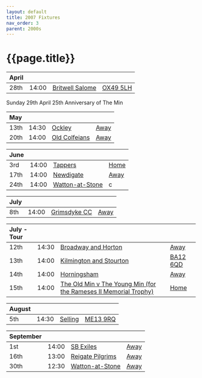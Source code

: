 ```yaml
---
layout: default
title: 2007 Fixtures
nav_order: 3
parent: 2000s
---
```


# {{page.title}}

| April |  |  |  |
|:---|:---|:---|:---|
| 28th | 14:00 | [Britwell Salome](britwell-salome) | [OX49 5LH](https://goo.gl/maps/CGgpPNyQhotADDFs9) |

Sunday 29th April 25th Anniversary of The Min

| May |  |  |  |
|:---|:---|:---|:---|
| 13th | 14:30 | [Ockley](ockley) | [Away](https://goo.gl/maps/vmhvFhbrVZGrsXAAA) |
| 20th | 14:00 | [Old Colfeians](old-colfeians) | [Away]() |

| June |  |  |  |
|:---|:---|:---|:---|
| 3rd | 14:00 | [Tappers](tappers) | [Home]() |
| 17th | 14:00 | [Newdigate](newdigate) | [Away](https://goo.gl/maps/kQnkUfc3MdtqLyvd8) |
| 24th | 14:00 | [Watton-at-Stone](watton-at-stone) | c |

| July |  |  |  |
|:---|:---|:---|:---|
| 8th | 14:00 | [Grimsdyke CC](grimsdyke-cc) | [Away]() |
 

| July - Tour |  |  |  |
|:---|:---|:---|:---|
| 12th | 14:30 | [Broadway and Horton](broadway-and-horton) | [Away]() |
| 13th | 14:00 | [Kilmington and Stourton](kilmington-and-stourton) | [BA12 6QD](https://goo.gl/maps/6q53XChZh9A2) |
| 14th | 14:00 | [Horningsham](horningsham) | [Away](https://goo.gl/maps/SNpXcsajYDXfjmff7) |
| 15th | 14:00 | [The Old Min v The Young Min (for the Rameses II Memorial Trophy)](the-old-min-the-young-min) | [Home]() |

| August |  |  |  |
|:---|:---|:---|:---|
| 5th | 14:30 | [Selling](selling) | [ME13 9RQ](https//goo.gl/maps/QeLhjBkEbJr) |

| September |  |  |  |
|:---|:---|:---|:---|
| 1st | 14:00 | [SB Exiles](sb-exiles) | [Away]() |
| 16th | 13:00 | [Reigate Pilgrims](reigate-pilgrims) | [Away](https://goo.gl/maps/z54KDhWLtQreY6xy9) |
| 30th | 12:30 | [Watton-at-Stone](2007-watton-at-stone-2) | [Away](https://goo.gl/maps/JPBQawMsjLgYtVHk9) |
